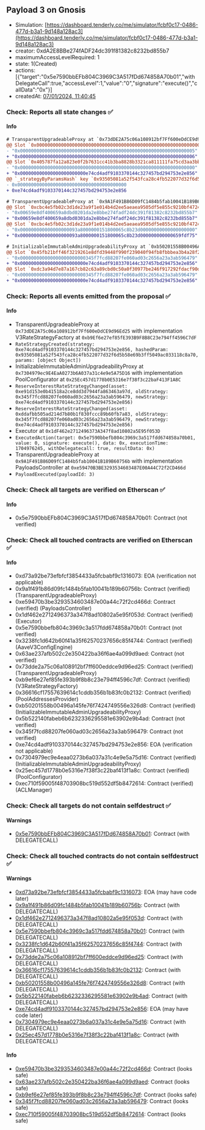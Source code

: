 ## Payload 3 on Gnosis

- Simulation: [https://dashboard.tenderly.co/me/simulator/fcbf0c17-0486-477d-b3a1-9d148a128ac3](https://dashboard.tenderly.co/me/simulator/fcbf0c17-0486-477d-b3a1-9d148a128ac3)
- creator: 0xdA2E8BBe274fADF24dc391f81382c8232bd855b7
- maximumAccessLevelRequired: 1
- state: 1(Created)
- actions: [{"target":"0x5e7590bbEFb804C3969C3A517fDd674858A70b01","withDelegateCall":true,"accessLevel":1,"value":"0","signature":"execute()","callData":"0x"}]
- createdAt: [07/01/2024, 11:40:45](https://blockscout.com/xdai/mainnet/tx/0x52473a029a60bfd9cf239c54658d55ef71fdff3e20672fcd15c10523ada61a5c)

### Check: Reports all state changes :white_check_mark:

#### Info


```diff
# TransparentUpgradeableProxy at `0x73dDE2A75c06a108912bf7Ff600eDdCE9d96Ed25` with implementation V3RateStrategyFactory at `0xb9Ef6e27ef85fE393B9F8B8C23e794ff4596C7dF`
@@ Slot `0x0000000000000000000000000000000000000000000000000000000000000002` @@
- "0x0000000000000000000000000000000000000000000000000000000000000005"
+ "0x0000000000000000000000000000000000000000000000000000000000000006"
@@ Slot `0x405787fa12a823e0f2b7631cc41b3ba8828b3321ca811111fa75cd3aa3bb5ad3` @@
- "0x0000000000000000000000000000000000000000000000000000000000000000"
+ "0x000000000000000000000000e74cd4adf9103370144c327457bd294753e2e856"
@@ `_strategyByParamsHash` key `0x93505081a52f543fca28c4fb522077d32f6d5b58e69b3ff5049ac033118c8a70` @@
- 0x0000000000000000000000000000000000000000
+ 0xe74cd4adf9103370144c327457bd294753e2e856

```

```diff
# TransparentUpgradeableProxy at `0x9A1F491B86D09fC1484b5fab10041B189B60756b` with implementation PayloadsController at `0xe59470B3BE3293534603487E00A44C72f2CD466d`
@@ Slot `0xcbc4e5fb02c3d1de23a9f1e014b4d2ee5aeaea9505df5e855c9210bf472495af` @@
- "0x00659e8df400659a8dbd0201da2e8bbe274fadf24dc391f81382c8232bd855b7"
+ "0x00659e8df400659a8dbd0301da2e8bbe274fadf24dc391f81382c8232bd855b7"
@@ Slot `0xcbc4e5fb02c3d1de23a9f1e014b4d2ee5aeaea9505df5e855c9210bf472495b0` @@
- "0x000000000000000000093a8000000151800065c8b23d00000000000000000000"
+ "0x000000000000000000093a8000000151800065c8b23d000000000000659fdf75"
```

```diff
# InitializableImmutableAdminUpgradeabilityProxy at `0xb50201558B00496A145fE76f7424749556E326D8` with implementation unknown contract name at `0x5b522140fabeB6b6232336295581e63902e9b4ad`
@@ Slot `0x45fb21bff46f3219261e8dfd39448f990f239040f94fb8fbbbea3b4a28f27696` @@
- "0x000000000000000000000000345f7fcd88207fe060ad03c2656a23a3ab596479"
+ "0x000000000000000000000000e74cd4adf9103370144c327457bd294753e2e856"
@@ Slot `0xdc3a94d7e87a167cb82c63a89cbd0c50a0f30977be246f917292fdacf90d74e4` @@
- "0x000000000000000000000000345f7fcd88207fe060ad03c2656a23a3ab596479"
+ "0x000000000000000000000000e74cd4adf9103370144c327457bd294753e2e856"
```


### Check: Reports all events emitted from the proposal :white_check_mark:

#### Info

- TransparentUpgradeableProxy at `0x73dDE2A75c06a108912bf7Ff600eDdCE9d96Ed25` with implementation V3RateStrategyFactory at `0xb9Ef6e27ef85fE393B9F8B8C23e794ff4596C7dF`
- `RateStrategyCreated(strategy: 0xe74cd4adf9103370144c327457bd294753e2e856, hashedParam: 0x93505081a52f543fca28c4fb522077d32f6d5b58e69b3ff5049ac033118c8a70, params: [object Object])`
- InitializableImmutableAdminUpgradeabilityProxy at `0x7304979ec9E4EaA0273b6A037a31c4e9e5A75D16` with implementation PoolConfigurator at `0x25Ec457d1778b0E5316e7f38f3c22baF413F1A8C`
- `ReserveInterestRateStrategyChanged(asset: 0xe91d153e0b41518a2ce8dd3d7944fa863463a97d, oldStrategy: 0x345f7fcd88207fe060ad03c2656a23a3ab596479, newStrategy: 0xe74cd4adf9103370144c327457bd294753e2e856)`
- `ReserveInterestRateStrategyChanged(asset: 0xddafbb505ad214d7b80b1f830fccc89b60fb7a83, oldStrategy: 0x345f7fcd88207fe060ad03c2656a23a3ab596479, newStrategy: 0xe74cd4adf9103370144c327457bd294753e2e856)`
- Executor at `0x1dF462e2712496373A347f8ad10802a5E95f053D`
- `ExecutedAction(target: 0x5e7590bbefb804c3969c3a517fdd674858a70b01, value: 0, signature: execute(), data: 0x, executionTime: 1704976245, withDelegatecall: true, resultData: 0x)`
- TransparentUpgradeableProxy at `0x9A1F491B86D09fC1484b5fab10041B189B60756b` with implementation PayloadsController at `0xe59470B3BE3293534603487E00A44C72f2CD466d`
- `PayloadExecuted(payloadId: 3)`

### Check: Check all targets are verified on Etherscan :white_check_mark:

#### Info

- 0x5e7590bbEFb804C3969C3A517fDd674858A70b01: Contract (not verified)

### Check: Check all touched contracts are verified on Etherscan :white_check_mark:

#### Info

- 0xd73a92be73efbfcf3854433a5fcbabf9c1316073: EOA (verification not applicable)
- 0x9a1f491b86d09fc1484b5fab10041b189b60756b: Contract (verified) (TransparentUpgradeableProxy)
- 0xe59470b3be3293534603487e00a44c72f2cd466d: Contract (verified) (PayloadsController)
- 0x1df462e2712496373a347f8ad10802a5e95f053d: Contract (verified) (Executor)
- 0x5e7590bbefb804c3969c3a517fdd674858a70b01: Contract (not verified)
- 0x3238fc1d642b60f41a35f62570237656c85f4744: Contract (verified) (AaveV3ConfigEngine)
- 0x63ae237afb502c2e350422ba36f6ae4a099d9aed: Contract (not verified)
- 0x73dde2a75c06a108912bf7ff600eddce9d96ed25: Contract (verified) (TransparentUpgradeableProxy)
- 0xb9ef6e27ef85fe393b9f8b8c23e794ff4596c7df: Contract (verified) (V3RateStrategyFactory)
- 0x36616cf17557639614c1cddb356b1b83fc0b2132: Contract (verified) (PoolAddressesProvider)
- 0xb50201558b00496a145fe76f7424749556e326d8: Contract (verified) (InitializableImmutableAdminUpgradeabilityProxy)
- 0x5b522140fabeb6b6232336295581e63902e9b4ad: Contract (not verified)
- 0x345f7fcd88207fe060ad03c2656a23a3ab596479: Contract (not verified)
- 0xe74cd4adf9103370144c327457bd294753e2e856: EOA (verification not applicable)
- 0x7304979ec9e4eaa0273b6a037a31c4e9e5a75d16: Contract (verified) (InitializableImmutableAdminUpgradeabilityProxy)
- 0x25ec457d1778b0e5316e7f38f3c22baf413f1a8c: Contract (verified) (PoolConfigurator)
- 0xec710f59005f48703908bc519d552df5b8472614: Contract (verified) (ACLManager)

### Check: Check all targets do not contain selfdestruct :white_check_mark:

#### Warnings

- [0x5e7590bbEFb804C3969C3A517fDd674858A70b01](https://blockscout.com/xdai/mainnet/address/0x5e7590bbEFb804C3969C3A517fDd674858A70b01): Contract (with DELEGATECALL)

### Check: Check all touched contracts do not contain selfdestruct :white_check_mark:

#### Warnings

- [0xd73a92be73efbfcf3854433a5fcbabf9c1316073](https://blockscout.com/xdai/mainnet/address/0xd73a92be73efbfcf3854433a5fcbabf9c1316073): EOA (may have code later)
- [0x9a1f491b86d09fc1484b5fab10041b189b60756b](https://blockscout.com/xdai/mainnet/address/0x9a1f491b86d09fc1484b5fab10041b189b60756b): Contract (with DELEGATECALL)
- [0x1df462e2712496373a347f8ad10802a5e95f053d](https://blockscout.com/xdai/mainnet/address/0x1df462e2712496373a347f8ad10802a5e95f053d): Contract (with DELEGATECALL)
- [0x5e7590bbefb804c3969c3a517fdd674858a70b01](https://blockscout.com/xdai/mainnet/address/0x5e7590bbefb804c3969c3a517fdd674858a70b01): Contract (with DELEGATECALL)
- [0x3238fc1d642b60f41a35f62570237656c85f4744](https://blockscout.com/xdai/mainnet/address/0x3238fc1d642b60f41a35f62570237656c85f4744): Contract (with DELEGATECALL)
- [0x73dde2a75c06a108912bf7ff600eddce9d96ed25](https://blockscout.com/xdai/mainnet/address/0x73dde2a75c06a108912bf7ff600eddce9d96ed25): Contract (with DELEGATECALL)
- [0x36616cf17557639614c1cddb356b1b83fc0b2132](https://blockscout.com/xdai/mainnet/address/0x36616cf17557639614c1cddb356b1b83fc0b2132): Contract (with DELEGATECALL)
- [0xb50201558b00496a145fe76f7424749556e326d8](https://blockscout.com/xdai/mainnet/address/0xb50201558b00496a145fe76f7424749556e326d8): Contract (with DELEGATECALL)
- [0x5b522140fabeb6b6232336295581e63902e9b4ad](https://blockscout.com/xdai/mainnet/address/0x5b522140fabeb6b6232336295581e63902e9b4ad): Contract (with DELEGATECALL)
- [0xe74cd4adf9103370144c327457bd294753e2e856](https://blockscout.com/xdai/mainnet/address/0xe74cd4adf9103370144c327457bd294753e2e856): EOA (may have code later)
- [0x7304979ec9e4eaa0273b6a037a31c4e9e5a75d16](https://blockscout.com/xdai/mainnet/address/0x7304979ec9e4eaa0273b6a037a31c4e9e5a75d16): Contract (with DELEGATECALL)
- [0x25ec457d1778b0e5316e7f38f3c22baf413f1a8c](https://blockscout.com/xdai/mainnet/address/0x25ec457d1778b0e5316e7f38f3c22baf413f1a8c): Contract (with DELEGATECALL)

#### Info

- [0xe59470b3be3293534603487e00a44c72f2cd466d](https://blockscout.com/xdai/mainnet/address/0xe59470b3be3293534603487e00a44c72f2cd466d): Contract (looks safe)
- [0x63ae237afb502c2e350422ba36f6ae4a099d9aed](https://blockscout.com/xdai/mainnet/address/0x63ae237afb502c2e350422ba36f6ae4a099d9aed): Contract (looks safe)
- [0xb9ef6e27ef85fe393b9f8b8c23e794ff4596c7df](https://blockscout.com/xdai/mainnet/address/0xb9ef6e27ef85fe393b9f8b8c23e794ff4596c7df): Contract (looks safe)
- [0x345f7fcd88207fe060ad03c2656a23a3ab596479](https://blockscout.com/xdai/mainnet/address/0x345f7fcd88207fe060ad03c2656a23a3ab596479): Contract (looks safe)
- [0xec710f59005f48703908bc519d552df5b8472614](https://blockscout.com/xdai/mainnet/address/0xec710f59005f48703908bc519d552df5b8472614): Contract (looks safe)

